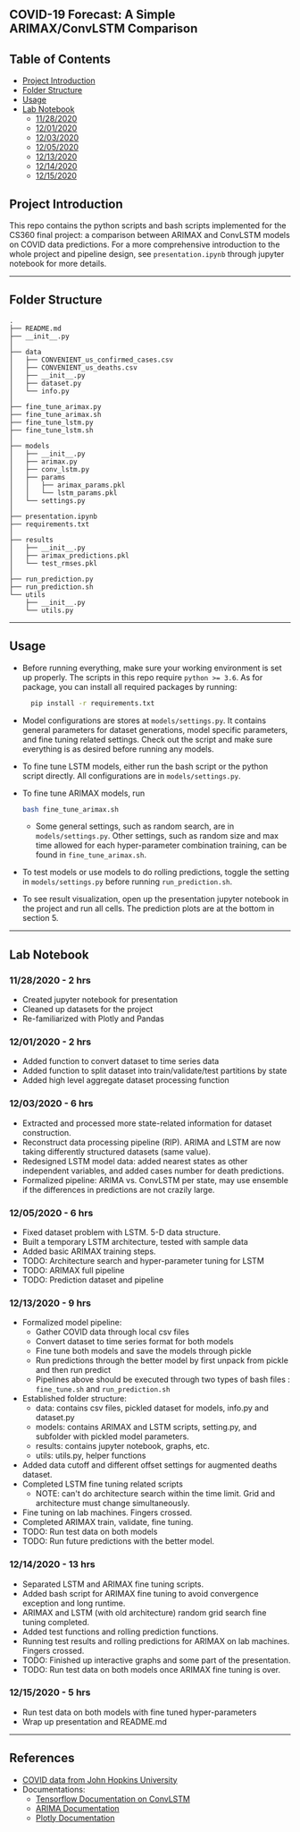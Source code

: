 ## COVID-19 Forecast: A Simple ARIMAX/ConvLSTM Comparison 

## Table of Contents
  * [Project Introduction](#project-introduction)
  * [Folder Structure](#folder-structure)
  * [Usage](#usage)
  * [Lab Notebook](#lab-notebook)
     * [11/28/2020](#11282020---2-hrs)
     * [12/01/2020](#12012020---2-hrs)
     * [12/03/2020](#12032020---6-hrs)
     * [12/05/2020](#12052020---6-hrs)
     * [12/13/2020](#12132020---9-hrs)
     * [12/14/2020](#12142020---13-hrs)
     * [12/15/2020](#12152020---5-hrs)

## Project Introduction

This repo contains the python scripts and bash scripts implemented for the
CS360 final project: a comparison between ARIMAX and ConvLSTM models on COVID data predictions.
For a more comprehensive introduction to the whole project
and pipeline design, see ```presentation.ipynb``` through jupyter notebook
for more details.

---

## Folder Structure
```
.
├── README.md
├── __init__.py
│
├── data
│   ├── CONVENIENT_us_confirmed_cases.csv
│   ├── CONVENIENT_us_deaths.csv
│   ├── __init__.py
│   ├── dataset.py
│   └── info.py
│
├── fine_tune_arimax.py
├── fine_tune_arimax.sh
├── fine_tune_lstm.py
├── fine_tune_lstm.sh
│
├── models
│   ├── __init__.py
│   ├── arimax.py
│   ├── conv_lstm.py
│   ├── params
│   │   ├── arimax_params.pkl
│   │   └── lstm_params.pkl
│   └── settings.py
│
├── presentation.ipynb
├── requirements.txt
│
├── results
│   ├── __init__.py
│   ├── arimax_predictions.pkl
│   └── test_rmses.pkl
│
├── run_prediction.py
├── run_prediction.sh
└── utils
    ├── __init__.py
    └── utils.py
```

---

## Usage

- Before running everything, make sure your working environment is set up
 properly. The scripts in this repo require ```python >= 3.6```. As for
  package, you can install all required packages by running:
  ```bash
    pip install -r requirements.txt
  ```

- Model configurations are stores at ```models/settings.py```. It contains
 general parameters for dataset generations, model specific parameters, and
  fine tuning related settings. Check out the script and make sure everything
   is as desired before running any models.
  
- To fine tune LSTM models, either run the bash script or the python script
 directly. All configurations are in ```models/settings.py```.
 
- To fine tune ARIMAX models, run
    ```bash
    bash fine_tune_arimax.sh
    ```
    - Some general settings, such as random search, are in ```models/settings.py```. 
    Other settings, such as random size and max time allowed for each
     hyper-parameter combination training, can be found in
      ```fine_tune_arimax.sh```. 

- To test models or use models to do rolling predictions, toggle the setting
 in  ```models/settings.py``` before running ```run_prediction.sh```.
 
- To see result visualization, open up the presentation jupyter notebook in
 the project and run all cells. The prediction plots are at the bottom in
  section 5.
---

## Lab Notebook

### 11/28/2020 - 2 hrs

- Created jupyter notebook for presentation
- Cleaned up datasets for the project
- Re-familiarized with Plotly and Pandas

### 12/01/2020 - 2 hrs

- Added function to convert dataset to time series data
- Added function to split dataset into train/validate/test partitions by state
- Added high level aggregate dataset processing function

### 12/03/2020 - 6 hrs
- Extracted and processed more state-related information for dataset
 construction. 
- Reconstruct data processing pipeline (RIP). ARIMA and LSTM are now taking
 differently structured datasets (same value).
- Redesigned LSTM model data: added nearest states as other independent
 variables, and added cases number for death predictions.
- Formalized pipeline: ARIMA vs. ConvLSTM per state, may use ensemble if the
 differences in predictions are not crazily large.

### 12/05/2020 - 6 hrs
- Fixed dataset problem with LSTM. 5-D data structure.
- Built a temporary LSTM architecture, tested with sample data
- Added basic ARIMAX training steps. 
- TODO: Architecture search and hyper-parameter tuning for LSTM
- TODO: ARIMAX full pipeline
- TODO: Prediction dataset and pipeline

### 12/13/2020 - 9 hrs
- Formalized model pipeline: 
    - Gather COVID data through local csv files
    - Convert dataset to time series format for both models
    - Fine tune both models and save the models through pickle
    - Run predictions through the better model by first unpack from pickle
     and then run predict
    - Pipelines above should be executed through two types of bash files
    : ```fine_tune.sh``` and ```run_prediction.sh```
- Established folder structure:
    - data: contains csv files, pickled dataset for models, info.py and dataset.py
    - models: contains ARIMAX and LSTM scripts, setting.py, and subfolder with
     pickled model parameters.
    - results: contains jupyter notebook, graphs, etc.
    - utils: utils.py, helper functions
- Added data cutoff and different offset settings for augmented deaths dataset.
- Completed LSTM fine tuning related scripts
    - NOTE: can't do architecture search within the time limit. Grid and
     architecture must change simultaneously.
- Fine tuning on lab machines. Fingers crossed.
- Completed ARIMAX train, validate, fine tuning.
- TODO: Run test data on both models
- TODO: Run future predictions with the better model.

### 12/14/2020 - 13 hrs
- Separated LSTM and ARIMAX fine tuning scripts.
- Added bash script for ARIMAX fine tuning to avoid convergence exception and
 long runtime. 
- ARIMAX and LSTM (with old architecture) random grid search fine tuning
 completed.
- Added test functions and rolling prediction functions. 
- Running test results and rolling predictions for ARIMAX on lab machines. 
Fingers crossed.
- TODO: Finished up interactive graphs and some part of the presentation.
- TODO: Run test data on both models once ARIMAX fine tuning is over.

### 12/15/2020 - 5 hrs
- Run test data on both models with fine tuned hyper-parameters
- Wrap up presentation and README.md

---

## References
* [COVID data from John Hopkins University](https://www.kaggle.com/antgoldbloom/covid19-data-from-john-hopkins-university)
* Documentations:
    * [Tensorflow Documentation on ConvLSTM](https://www.tensorflow.org/api_docs/python/tf/keras/layers/ConvLSTM2D)
    * [ARIMA Documentation](https://www.statsmodels.org/stable/generated/statsmodels.tsa.arima.model.ARIMA)
    * [Plotly Documentation](https://plotly.com/python/)
